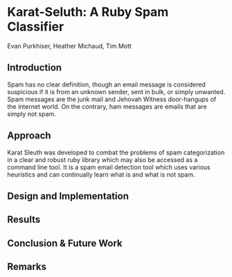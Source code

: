 # Karat-Seluth: A Ruby Spam Classifier

Evan Purkhiser, Heather Michaud, Tim Mott

<!-- Motivation and objects of the project -->
## Introduction

Spam has no clear definition, though an email message is considered suspicious if it is from 
an unknown sender, sent in bulk, or simply unwanted. Spam messages are the junk mail and
Jehovah Witness door-hangups of the internet world. On the contrary, ham messages are emails
that are simply not spam.

<!-- Basic idea of methods or structures proposed to develop the project -->
## Approach

Karat Sleuth was developed to combat the problems of spam categorization in a clear and robust
ruby library which may also be accessed as a command line tool. It is a spam email detection
tool which uses various heuristics and can continually learn what is and what is not spam.

<!-- What's been tried and implemented -->
## Design and Implementation

<!-- What's been accomplished -->
## Results

<!-- What's been learned and what's the next step -->
## Conclusion & Future Work

<!-- Team members and their contribution to the project -->
## Remarks
